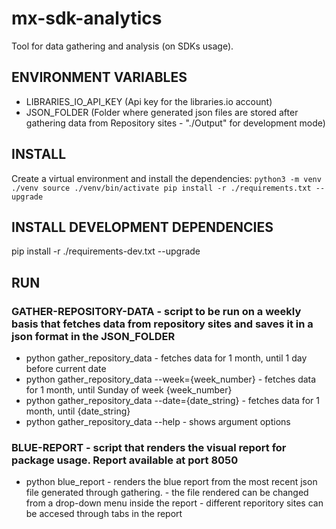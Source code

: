 # mx-sdk-analytics
Tool for data gathering and analysis (on SDKs usage).

## ENVIRONMENT VARIABLES
- LIBRARIES_IO_API_KEY (Api key for the libraries.io account)
- JSON_FOLDER (Folder where generated json files are stored after gathering data from Repository sites - "./Output" for development mode) 

## INSTALL
Create a virtual environment and install the dependencies:
`
python3 -m venv ./venv
source ./venv/bin/activate
pip install -r ./requirements.txt --upgrade
`

## INSTALL DEVELOPMENT DEPENDENCIES

pip install -r ./requirements-dev.txt --upgrade


## RUN
### GATHER-REPOSITORY-DATA - script to be run on a weekly basis that fetches data from repository sites and saves it in a json format in the JSON_FOLDER
 - python gather_repository_data                            -   fetches data for 1 month, until 1 day before current date
 - python gather_repository_data --week={week_number}       -   fetches data for 1 month, until Sunday of week {week_number}
 - python gather_repository_data --date={date_string}       -   fetches data for 1 month, until {date_string}
 - python gather_repository_data --help                     -   shows argument options

### BLUE-REPORT - script that renders the visual report for package usage. Report available at port 8050
 - python blue_report   - renders the blue report from the most recent json file generated through gathering. 
                        - the file rendered can be changed from a drop-down menu inside the report
                        - different reporitory sites can be accesed through tabs in the report
   
